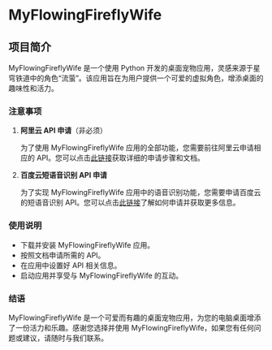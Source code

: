# MyFlowingFireflyWife

## 项目简介

MyFlowingFireflyWife 是一个使用 Python 开发的桌面宠物应用，灵感来源于星穹铁道中的角色“流萤”。该应用旨在为用户提供一个可爱的虚拟角色，增添桌面的趣味性和活力。

### 注意事项

1. **阿里云 API 申请**（非必须）

   为了使用 MyFlowingFireflyWife 应用的全部功能，您需要前往阿里云申请相应的 API。您可以点击[此链接](https://help.aliyun.com/zh/dashscope/developer-reference/tongyi-qianwen-7b-14b-72b-quick-start)获取详细的申请步骤和文档。

2. **百度云短语音识别 API 申请**

   为了实现 MyFlowingFireflyWife 应用中的语音识别功能，您需要申请百度云的短语音识别 API。您可以点击[此链接](https://cloud.baidu.com/product/speech/realtime_asr)了解如何申请并获取更多信息。

### 使用说明

- 下载并安装 MyFlowingFireflyWife 应用。
- 按照文档申请所需的 API。
- 在应用中设置好 API 相关信息。
- 启动应用并享受与 MyFlowingFireflyWife 的互动。

### 结语

MyFlowingFireflyWife 是一个可爱而有趣的桌面宠物应用，为您的电脑桌面增添了一份活力和乐趣。感谢您选择并使用 MyFlowingFireflyWife，如果您有任何问题或建议，请随时与我们联系。
